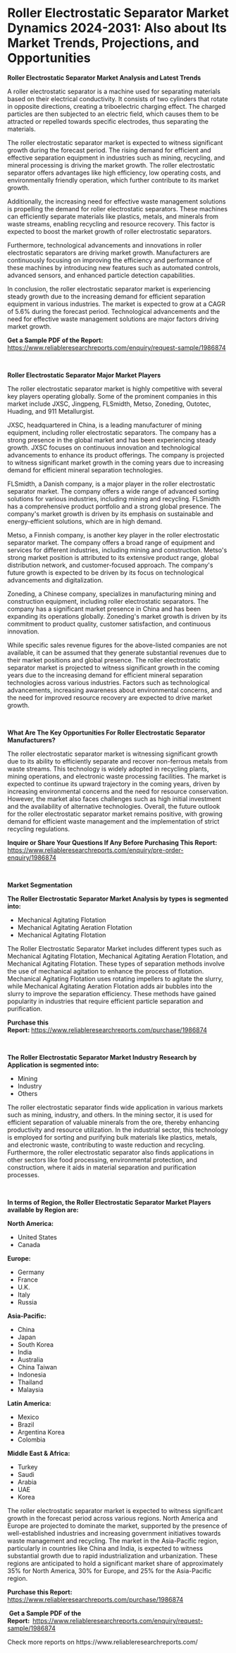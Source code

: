 <p><h1>Roller Electrostatic Separator Market Dynamics 2024-2031: Also about Its Market Trends, Projections, and Opportunities</h1></p><p><strong>Roller Electrostatic Separator Market Analysis and Latest Trends</strong></p>
<p><p>A roller electrostatic separator is a machine used for separating materials based on their electrical conductivity. It consists of two cylinders that rotate in opposite directions, creating a triboelectric charging effect. The charged particles are then subjected to an electric field, which causes them to be attracted or repelled towards specific electrodes, thus separating the materials.</p><p>The roller electrostatic separator market is expected to witness significant growth during the forecast period. The rising demand for efficient and effective separation equipment in industries such as mining, recycling, and mineral processing is driving the market growth. The roller electrostatic separator offers advantages like high efficiency, low operating costs, and environmentally friendly operation, which further contribute to its market growth.</p><p>Additionally, the increasing need for effective waste management solutions is propelling the demand for roller electrostatic separators. These machines can efficiently separate materials like plastics, metals, and minerals from waste streams, enabling recycling and resource recovery. This factor is expected to boost the market growth of roller electrostatic separators.</p><p>Furthermore, technological advancements and innovations in roller electrostatic separators are driving market growth. Manufacturers are continuously focusing on improving the efficiency and performance of these machines by introducing new features such as automated controls, advanced sensors, and enhanced particle detection capabilities.</p><p>In conclusion, the roller electrostatic separator market is experiencing steady growth due to the increasing demand for efficient separation equipment in various industries. The market is expected to grow at a CAGR of 5.6% during the forecast period. Technological advancements and the need for effective waste management solutions are major factors driving market growth.</p></p>
<p><strong>Get a Sample PDF of the Report:&nbsp;</strong> <a href="https://www.reliableresearchreports.com/enquiry/request-sample/1986874">https://www.reliableresearchreports.com/enquiry/request-sample/1986874</a></p>
<p>&nbsp;</p>
<p><strong>Roller Electrostatic Separator Major Market Players</strong></p>
<p><p>The roller electrostatic separator market is highly competitive with several key players operating globally. Some of the prominent companies in this market include JXSC, Jingpeng, FLSmidth, Metso, Zoneding, Outotec, Huading, and 911 Metallurgist.</p><p>JXSC, headquartered in China, is a leading manufacturer of mining equipment, including roller electrostatic separators. The company has a strong presence in the global market and has been experiencing steady growth. JXSC focuses on continuous innovation and technological advancements to enhance its product offerings. The company is projected to witness significant market growth in the coming years due to increasing demand for efficient mineral separation technologies.</p><p>FLSmidth, a Danish company, is a major player in the roller electrostatic separator market. The company offers a wide range of advanced sorting solutions for various industries, including mining and recycling. FLSmidth has a comprehensive product portfolio and a strong global presence. The company's market growth is driven by its emphasis on sustainable and energy-efficient solutions, which are in high demand.</p><p>Metso, a Finnish company, is another key player in the roller electrostatic separator market. The company offers a broad range of equipment and services for different industries, including mining and construction. Metso's strong market position is attributed to its extensive product range, global distribution network, and customer-focused approach. The company's future growth is expected to be driven by its focus on technological advancements and digitalization.</p><p>Zoneding, a Chinese company, specializes in manufacturing mining and construction equipment, including roller electrostatic separators. The company has a significant market presence in China and has been expanding its operations globally. Zoneding's market growth is driven by its commitment to product quality, customer satisfaction, and continuous innovation.</p><p>While specific sales revenue figures for the above-listed companies are not available, it can be assumed that they generate substantial revenues due to their market positions and global presence. The roller electrostatic separator market is projected to witness significant growth in the coming years due to the increasing demand for efficient mineral separation technologies across various industries. Factors such as technological advancements, increasing awareness about environmental concerns, and the need for improved resource recovery are expected to drive market growth.</p></p>
<p>&nbsp;</p>
<p><strong>What Are The Key Opportunities For Roller Electrostatic Separator Manufacturers?</strong></p>
<p><p>The roller electrostatic separator market is witnessing significant growth due to its ability to efficiently separate and recover non-ferrous metals from waste streams. This technology is widely adopted in recycling plants, mining operations, and electronic waste processing facilities. The market is expected to continue its upward trajectory in the coming years, driven by increasing environmental concerns and the need for resource conservation. However, the market also faces challenges such as high initial investment and the availability of alternative technologies. Overall, the future outlook for the roller electrostatic separator market remains positive, with growing demand for efficient waste management and the implementation of strict recycling regulations.</p></p>
<p><strong>Inquire or Share Your Questions If Any Before Purchasing This Report:</strong> <a href="https://www.reliableresearchreports.com/enquiry/pre-order-enquiry/1986874">https://www.reliableresearchreports.com/enquiry/pre-order-enquiry/1986874</a></p>
<p>&nbsp;</p>
<p><strong>Market Segmentation</strong></p>
<p><strong>The Roller Electrostatic Separator Market Analysis by types is segmented into:</strong></p>
<p><ul><li>Mechanical Agitating Flotation</li><li>Mechanical Agitating Aeration Flotation</li><li>Mechanical Agitating Flotation</li></ul></p>
<p><p>The Roller Electrostatic Separator Market includes different types such as Mechanical Agitating Flotation, Mechanical Agitating Aeration Flotation, and Mechanical Agitating Flotation. These types of separation methods involve the use of mechanical agitation to enhance the process of flotation. Mechanical Agitating Flotation uses rotating impellers to agitate the slurry, while Mechanical Agitating Aeration Flotation adds air bubbles into the slurry to improve the separation efficiency. These methods have gained popularity in industries that require efficient particle separation and purification.</p></p>
<p><strong>Purchase this Report:&nbsp;</strong><a href="https://www.reliableresearchreports.com/purchase/1986874">https://www.reliableresearchreports.com/purchase/1986874</a></p>
<p>&nbsp;</p>
<p><strong>The Roller Electrostatic Separator Market Industry Research by Application is segmented into:</strong></p>
<p><ul><li>Mining</li><li>Industry</li><li>Others</li></ul></p>
<p><p>The roller electrostatic separator finds wide application in various markets such as mining, industry, and others. In the mining sector, it is used for efficient separation of valuable minerals from the ore, thereby enhancing productivity and resource utilization. In the industrial sector, this technology is employed for sorting and purifying bulk materials like plastics, metals, and electronic waste, contributing to waste reduction and recycling. Furthermore, the roller electrostatic separator also finds applications in other sectors like food processing, environmental protection, and construction, where it aids in material separation and purification processes.</p></p>
<p>&nbsp;</p>
<p><strong>In terms of Region, the Roller Electrostatic Separator Market Players available by Region are:</strong></p>
<p>
    <p> <strong> North America: </strong>
        <ul>
            <li>United States</li>
            <li>Canada</li>
        </ul>
        </p> 
    <p> <strong> Europe: </strong>
        <ul>
            <li>Germany</li>
            <li>France</li>
            <li>U.K.</li>
            <li>Italy</li>
            <li>Russia</li>
        </ul>
        </p> 
    <p> <strong> Asia-Pacific: </strong>
        <ul>
            <li>China</li>
            <li>Japan</li>
            <li>South Korea</li>
            <li>India</li>
            <li>Australia</li>
            <li>China Taiwan</li>
            <li>Indonesia</li>
            <li>Thailand</li>
            <li>Malaysia</li>
        </ul>
        </p> 
    <p> <strong> Latin America: </strong>
        <ul>
            <li>Mexico</li>
            <li>Brazil</li>
            <li>Argentina Korea</li>
            <li>Colombia</li>
        </ul>
        </p> 
    <p> <strong> Middle East & Africa: </strong>
        <ul>
            <li>Turkey</li>
            <li>Saudi</li>
            <li>Arabia</li>
            <li>UAE</li>
            <li>Korea</li>
        </ul>
    </p>
    </p>
<p><p>The roller electrostatic separator market is expected to witness significant growth in the forecast period across various regions. North America and Europe are projected to dominate the market, supported by the presence of well-established industries and increasing government initiatives towards waste management and recycling. The market in the Asia-Pacific region, particularly in countries like China and India, is expected to witness substantial growth due to rapid industrialization and urbanization. These regions are anticipated to hold a significant market share of approximately 35% for North America, 30% for Europe, and 25% for the Asia-Pacific region.</p></p>
<p><strong>Purchase this Report: </strong><a href="https://www.reliableresearchreports.com/purchase/1986874">https://www.reliableresearchreports.com/purchase/1986874</a></p>
<p>&nbsp;<strong>Get a Sample PDF of the Report:&nbsp;&nbsp;</strong><a href="https://www.reliableresearchreports.com/enquiry/request-sample/1986874">https://www.reliableresearchreports.com/enquiry/request-sample/1986874</a></p>
<p><strong></strong></p>
<p>Check more reports on https://www.reliableresearchreports.com/</p>